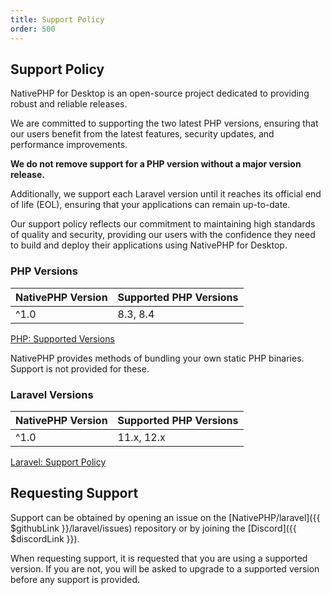 ```yaml
---
title: Support Policy
order: 500
---
```


## Support Policy

NativePHP for Desktop is an open-source project dedicated to providing robust and reliable releases.

We are committed to supporting the two latest PHP versions, ensuring that our users benefit from the latest features, security updates, and performance improvements.

__We do not remove support for a PHP version without a major version release.__

Additionally, we support each Laravel version until it reaches its official end of life (EOL), ensuring that your applications can remain up-to-date.

Our support policy reflects our commitment to maintaining high standards of quality and security, providing our users with the confidence they need to build and deploy their applications using NativePHP for Desktop.

### PHP Versions
| NativePHP Version | Supported PHP Versions |
|-------------------|------------------------|
| ^1.0              | 8.3, 8.4               |

[PHP: Supported Versions](https://www.php.net/supported-versions.php)

NativePHP provides methods of bundling your own static PHP binaries. Support is not provided for these.

### Laravel Versions
| NativePHP Version | Supported PHP Versions |
|-------------------|------------------------|
| ^1.0              | 11.x, 12.x             |

[Laravel: Support Policy](https://laravel.com/docs/master/releases#support-policy)

## Requesting Support
Support can be obtained by opening an issue on the [NativePHP/laravel]({{ $githubLink }}/laravel/issues) repository or by joining the [Discord]({{ $discordLink }}).

When requesting support, it is requested that you are using a supported version. If you are not, you will be asked to upgrade to a supported version before any support is provided.
